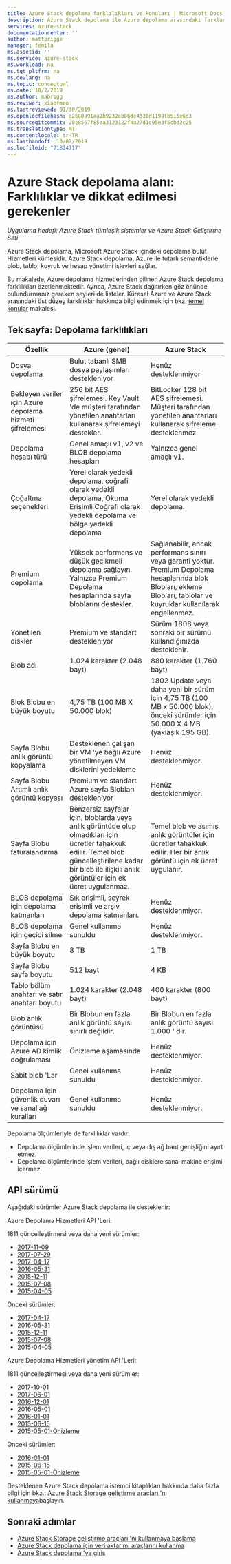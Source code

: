 ```yaml
---
title: Azure Stack depolama farklılıkları ve konuları | Microsoft Docs
description: Azure Stack depolama ile Azure depolama arasındaki farkları Azure Stack dağıtım konuları hakkında anlayın.
services: azure-stack
documentationcenter: ''
author: mattbriggs
manager: femila
ms.assetid: ''
ms.service: azure-stack
ms.workload: na
ms.tgt_pltfrm: na
ms.devlang: na
ms.topic: conceptual
ms.date: 10/2/2019
ms.author: mabrigg
ms.reviwer: xiaofmao
ms.lastreviewed: 01/30/2019
ms.openlocfilehash: e2680a91aa2b9232eb86de4338d1198fb515e6d3
ms.sourcegitcommit: 28c8567f85ea3123122f4a27d1c95e3f5cbd2c25
ms.translationtype: MT
ms.contentlocale: tr-TR
ms.lasthandoff: 10/02/2019
ms.locfileid: "71824717"
---
```

# <a name="azure-stack-storage-differences-and-considerations"></a>Azure Stack depolama alanı: Farklılıklar ve dikkat edilmesi gerekenler

*Uygulama hedefi: Azure Stack tümleşik sistemler ve Azure Stack Geliştirme Seti*

Azure Stack depolama, Microsoft Azure Stack içindeki depolama bulut Hizmetleri kümesidir. Azure Stack depolama, Azure ile tutarlı semantiklerle blob, tablo, kuyruk ve hesap yönetimi işlevleri sağlar.

Bu makalede, Azure depolama hizmetlerinden bilinen Azure Stack depolama farklılıkları özetlenmektedir. Ayrıca, Azure Stack dağıtırken göz önünde bulundurmanız gereken şeyleri de listeler. Küresel Azure ve Azure Stack arasındaki üst düzey farklılıklar hakkında bilgi edinmek için bkz. [temel konular](azure-stack-considerations.md) makalesi.

## <a name="cheat-sheet-storage-differences"></a>Tek sayfa: Depolama farklılıkları

| Özellik | Azure (genel) | Azure Stack |
| --- | --- | --- |
|Dosya depolama|Bulut tabanlı SMB dosya paylaşımları destekleniyor|Henüz desteklenmiyor
|Bekleyen veriler için Azure depolama hizmeti şifrelemesi|256 bit AES şifrelemesi. Key Vault 'de müşteri tarafından yönetilen anahtarları kullanarak şifrelemeyi destekler.|BitLocker 128 bit AES şifrelemesi. Müşteri tarafından yönetilen anahtarları kullanarak şifreleme desteklenmez.
|Depolama hesabı türü|Genel amaçlı v1, v2 ve BLOB depolama hesapları|Yalnızca genel amaçlı v1.
|Çoğaltma seçenekleri|Yerel olarak yedekli depolama, coğrafi olarak yedekli depolama, Okuma Erişimli Coğrafi olarak yedekli depolama ve bölge yedekli depolama|Yerel olarak yedekli depolama.
|Premium depolama|Yüksek performans ve düşük gecikmeli depolama sağlayın. Yalnızca Premium Depolama hesaplarında sayfa bloblarını destekler.|Sağlanabilir, ancak performans sınırı veya garanti yoktur. Premium Depolama hesaplarında blok Blobları, ekleme Blobları, tablolar ve kuyruklar kullanılarak engellenmez.
|Yönetilen diskler|Premium ve standart destekleniyor|Sürüm 1808 veya sonraki bir sürümü kullandığınızda desteklenir.
|Blob adı|1\.024 karakter (2.048 bayt)|880 karakter (1.760 bayt)
|Blok Blobu en büyük boyutu|4,75 TB (100 MB X 50.000 blok)|1802 Update veya daha yeni bir sürüm için 4,75 TB (100 MB x 50.000 blok). önceki sürümler için 50.000 X 4 MB (yaklaşık 195 GB).
|Sayfa Blobu anlık görüntü kopyalama|Desteklenen çalışan bir VM 'ye bağlı Azure yönetilmeyen VM disklerini yedekleme|Henüz desteklenmiyor.
|Sayfa Blobu Artımlı anlık görüntü kopyası|Premium ve standart Azure sayfa Blobları destekleniyor|Henüz desteklenmiyor.
|Sayfa Blobu faturalandırma|Benzersiz sayfalar için, bloblarda veya anlık görüntüde olup olmadıkları için ücretler tahakkuk edilir. Temel blob güncelleştirilene kadar bir blob ile ilişkili anlık görüntüler için ek ücret uygulanmaz.|Temel blob ve asımış anlık görüntüler için ücretler tahakkuk edilir. Her bir anlık görüntü için ek ücret uygulanır.
|BLOB depolama için depolama katmanları|Sık erişimli, seyrek erişimli ve arşiv depolama katmanları.|Henüz desteklenmiyor.
|BLOB depolama için geçici silme|Genel kullanıma sunuldu|Henüz desteklenmiyor.
|Sayfa Blobu en büyük boyutu|8 TB|1 TB
|Sayfa Blobu sayfa boyutu|512 bayt|4 KB
|Tablo bölüm anahtarı ve satır anahtarı boyutu|1\.024 karakter (2.048 bayt)|400 karakter (800 bayt)
|Blob anlık görüntüsü|Bir Blobun en fazla anlık görüntü sayısı sınırlı değildir.|Bir Blobun en fazla anlık görüntü sayısı 1.000 ' dir.
|Depolama için Azure AD kimlik doğrulaması|Önizleme aşamasında|Henüz desteklenmiyor.
|Sabit blob 'Lar|Genel kullanıma sunuldu|Henüz desteklenmiyor.
|Depolama için güvenlik duvarı ve sanal ağ kuralları|Genel kullanıma sunuldu|Henüz desteklenmiyor.|

Depolama ölçümleriyle de farklılıklar vardır:

* Depolama ölçümlerinde işlem verileri, iç veya dış ağ bant genişliğini ayırt etmez.
* Depolama ölçümlerinde işlem verileri, bağlı disklere sanal makine erişimi içermez.

## <a name="api-version"></a>API sürümü

Aşağıdaki sürümler Azure Stack depolama ile desteklenir:

Azure Depolama Hizmetleri API 'Leri:

1811 güncelleştirmesi veya daha yeni sürümler:

- [2017-11-09](https://docs.microsoft.com/rest/api/storageservices/version-2017-11-09)
- [2017-07-29](https://docs.microsoft.com/rest/api/storageservices/version-2017-07-29)
- [2017-04-17](https://docs.microsoft.com/rest/api/storageservices/version-2017-04-17)
- [2016-05-31](https://docs.microsoft.com/rest/api/storageservices/version-2016-05-31)
- [2015-12-11](https://docs.microsoft.com/rest/api/storageservices/version-2015-12-11)
- [2015-07-08](https://docs.microsoft.com/rest/api/storageservices/version-2015-07-08)
- [2015-04-05](https://docs.microsoft.com/rest/api/storageservices/version-2015-04-05)

Önceki sürümler:

- [2017-04-17](https://docs.microsoft.com/rest/api/storageservices/version-2017-04-17)
- [2016-05-31](https://docs.microsoft.com/rest/api/storageservices/version-2016-05-31)
- [2015-12-11](https://docs.microsoft.com/rest/api/storageservices/version-2015-12-11)
- [2015-07-08](https://docs.microsoft.com/rest/api/storageservices/version-2015-07-08)
- [2015-04-05](https://docs.microsoft.com/rest/api/storageservices/version-2015-04-05)

Azure Depolama Hizmetleri yönetim API 'Leri:

1811 güncelleştirmesi veya daha yeni sürümler:

- [2017-10-01](https://docs.microsoft.com/rest/api/storagerp/?redirectedfrom=MSDN)
- [2017-06-01](https://docs.microsoft.com/rest/api/storagerp/?redirectedfrom=MSDN)
- [2016-12-01](https://docs.microsoft.com/rest/api/storagerp/?redirectedfrom=MSDN)
- [2016-05-01](https://docs.microsoft.com/rest/api/storagerp/?redirectedfrom=MSDN)
- [2016-01-01](https://docs.microsoft.com/rest/api/storagerp/?redirectedfrom=MSDN)
- [2015-06-15](https://docs.microsoft.com/rest/api/storagerp/?redirectedfrom=MSDN)
- [2015-05-01-Önizleme](https://docs.microsoft.com/rest/api/storagerp/?redirectedfrom=MSDN)

Önceki sürümler:

- [2016-01-01](https://docs.microsoft.com/rest/api/storagerp/?redirectedfrom=MSDN)
- [2015-06-15](https://docs.microsoft.com/rest/api/storagerp/?redirectedfrom=MSDN)
- [2015-05-01-Önizleme](https://docs.microsoft.com/rest/api/storagerp/?redirectedfrom=MSDN)

Desteklenen Azure Stack depolama istemci kitaplıkları hakkında daha fazla bilgi için bkz.: [Azure Stack Storage geliştirme araçları 'nı kullanmaya](azure-stack-storage-dev.md)başlayın.

## <a name="next-steps"></a>Sonraki adımlar

* [Azure Stack Storage geliştirme araçları 'nı kullanmaya başlama](azure-stack-storage-dev.md)
* [Azure Stack depolama için veri aktarımı araçlarını kullanma](azure-stack-storage-transfer.md)
* [Azure Stack depolama 'ya giriş](azure-stack-storage-overview.md)
